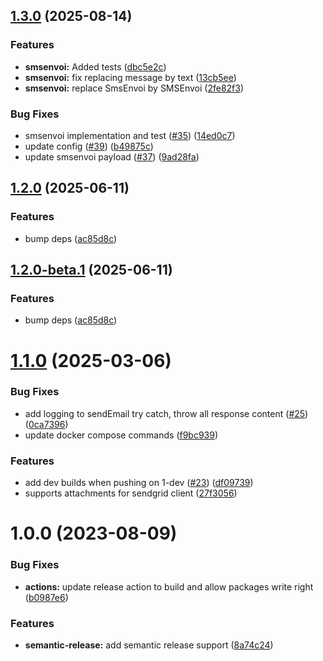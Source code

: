 ## [1.3.0](https://github.com/kuzzleio/kuzzle-plugin-hermes-messenger/compare/v1.2.0...v1.3.0) (2025-08-14)


### Features

* **smsenvoi:** Added tests ([dbc5e2c](https://github.com/kuzzleio/kuzzle-plugin-hermes-messenger/commit/dbc5e2c30e42965293480e6281cee1ae70a9b452))
* **smsenvoi:** fix replacing message by text ([13cb5ee](https://github.com/kuzzleio/kuzzle-plugin-hermes-messenger/commit/13cb5ee8cce11b331d138bc3b45975a4f5332159))
* **smsenvoi:** replace SmsEnvoi by SMSEnvoi ([2fe82f3](https://github.com/kuzzleio/kuzzle-plugin-hermes-messenger/commit/2fe82f309cf032306a5a2f2625cbf53a1905458d))


### Bug Fixes

* smsenvoi implementation and test ([#35](https://github.com/kuzzleio/kuzzle-plugin-hermes-messenger/issues/35)) ([14ed0c7](https://github.com/kuzzleio/kuzzle-plugin-hermes-messenger/commit/14ed0c7339a2609bbe7796821d0d791e0556626c))
* update config ([#39](https://github.com/kuzzleio/kuzzle-plugin-hermes-messenger/issues/39)) ([b49875c](https://github.com/kuzzleio/kuzzle-plugin-hermes-messenger/commit/b49875c40cb0fc0c6f8a9ea428e1222bc525a152))
* update smsenvoi payload ([#37](https://github.com/kuzzleio/kuzzle-plugin-hermes-messenger/issues/37)) ([9ad28fa](https://github.com/kuzzleio/kuzzle-plugin-hermes-messenger/commit/9ad28fa3f4298c17e601180772b7dd0118a5c4a9))

## [1.2.0](https://github.com/kuzzleio/kuzzle-plugin-hermes-messenger/compare/v1.1.0...v1.2.0) (2025-06-11)


### Features

* bump deps ([ac85d8c](https://github.com/kuzzleio/kuzzle-plugin-hermes-messenger/commit/ac85d8ce4a82a09b44614396d9c64768ee342d36))

## [1.2.0-beta.1](https://github.com/kuzzleio/kuzzle-plugin-hermes-messenger/compare/v1.1.0...v1.2.0-beta.1) (2025-06-11)


### Features

* bump deps ([ac85d8c](https://github.com/kuzzleio/kuzzle-plugin-hermes-messenger/commit/ac85d8ce4a82a09b44614396d9c64768ee342d36))

# [1.1.0](https://github.com/kuzzleio/kuzzle-plugin-hermes-messenger/compare/v1.0.0...v1.1.0) (2025-03-06)


### Bug Fixes

* add logging to sendEmail try catch, throw all response content ([#25](https://github.com/kuzzleio/kuzzle-plugin-hermes-messenger/issues/25)) ([0ca7396](https://github.com/kuzzleio/kuzzle-plugin-hermes-messenger/commit/0ca7396fba675fec547abb225abc6c904d559321))
* update docker compose commands ([f9bc939](https://github.com/kuzzleio/kuzzle-plugin-hermes-messenger/commit/f9bc9392798ba45cb78395439af4ea89d726f5bd))


### Features

* add dev builds when pushing on 1-dev ([#23](https://github.com/kuzzleio/kuzzle-plugin-hermes-messenger/issues/23)) ([df09739](https://github.com/kuzzleio/kuzzle-plugin-hermes-messenger/commit/df097399ae351bb1f6bbbc38ec94be349a0f3b12))
* supports attachments for sendgrid client ([27f3056](https://github.com/kuzzleio/kuzzle-plugin-hermes-messenger/commit/27f3056bb68c296afd6a4d767a0a6a224cf5492c))

# 1.0.0 (2023-08-09)


### Bug Fixes

* **actions:** update release action to build and allow packages write right ([b0987e6](https://github.com/kuzzleio/kuzzle-plugin-hermes-messenger/commit/b0987e61ff429f69f0c8c7f4adc63308678b1a1d))


### Features

* **semantic-release:** add semantic release support ([8a74c24](https://github.com/kuzzleio/kuzzle-plugin-hermes-messenger/commit/8a74c248312e4219d943df1829e48b11881c8a8b))
